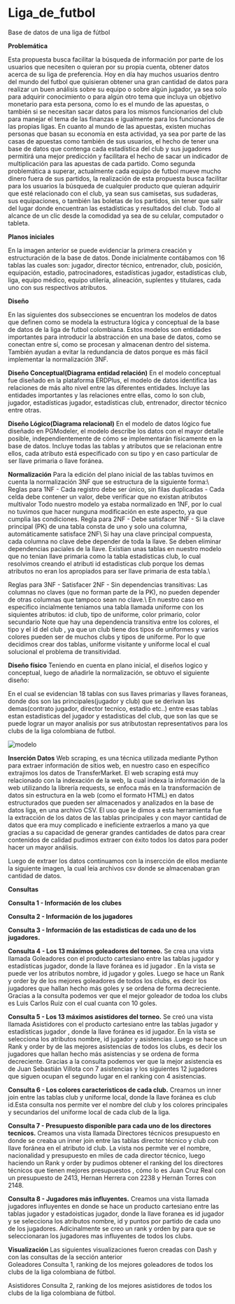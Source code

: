 # Liga_de_futbol
Base de datos de una liga de fútbol

**Problemática**

Esta propuesta busca facilitar la búsqueda de información por parte de los usuarios que necesiten o quieran por su propia cuenta, obtener datos acerca de su liga de preferencia. Hoy en día hay muchos usuarios dentro del mundo del futbol que quisieran obtener una gran cantidad de datos para realizar un buen análisis sobre su equipo o sobre algún jugador, ya sea solo para adquirir conocimiento o para algún otro tema que incluya un objetivo monetario para esta persona, como lo es el mundo de las apuestas, o también si se necesitan sacar datos para los mismos funcionarios del club para manejar el tema de las finanzas e igualmente para los funcionarios de las propias ligas. En cuanto al mundo de las apuestas, existen muchas personas que basan su economía en esta actividad, ya sea por parte de las casas de apuestas como también de sus usuarios, el hecho de tener una base de datos que contenga cada estadística del club y sus jugadores permitirá una mejor predicción y facilitara el hecho de sacar un indicador de multiplicación para las apuestas de cada partido.
Como segunda problemática a superar, actualmente cada equipo de futbol mueve mucho dinero fuera de sus partidos, la realización de esta propuesta busca facilitar para los usuarios la búsqueda de cualquier producto que quieran adquirir que esté relacionado con el club, ya sean sus camisetas, sus sudaderas, sus equipaciones, o también las boletas de los partidos, sin tener que salir del lugar donde encuentran las estadísticas y resultados del club. Todo al alcance de un clic desde la comodidad ya sea de su celular, computador o tableta.


**Planos iniciales**

   En la imagen anterior se puede evidenciar la primera creación y estructuración de la base de datos. Donde inicialmente contábamos con 16 tablas las cuales son: jugador, director técnico, entrenador, club, posición, equipación, estadio, patrocinadores, estadísticas jugador, estadísticas club, liga, equipo médico, equipo utilería, alineación, suplentes y titulares, cada uno con sus respectivos atributos.

    
**Diseño**

En las siguientes dos subsecciones se encuentran los modelos de datos que definen como se modela la estructura lógica y conceptual de la base de datos de la liga de futbol colombiana. Estos modelos son entidades importantes para introducir la abstracción en una base de datos, como se conectan entre sí, como se procesan y almacenan dentro del sistema. También ayudan a evitar la redundancia de datos porque es más fácil implementar la normalización 3NF.
    
**Diseño Conceptual(Diagrama entidad relación)**
    En el modelo conceptual fue diseñado en la plataforma ERDPlus, el modelo de datos identifica las relaciones de más alto nivel entre las diferentes entidades. Incluye las entidades importantes y las relaciones entre ellas, como lo son club, jugador, estadísticas jugador, estadísticas club, entrenador, director técnico entre otras.
        
**Diseño Lógico(Diagrama relacional)**
    En el modelo de datos lógico fue diseñado en PGModeler, el modelo describe los datos con el mayor detalle posible, independientemente de cómo se implementarán físicamente en la base de datos. Incluye todas las tablas y atributos que se relacionan entre ellos, cada atributo está especificado con su tipo y en caso particular de ser llave primaria o llave foránea.
        
**Normalización**
    Para la edición del plano inicial de las tablas tuvimos en cuenta la normalización 3NF que se estructura de la siguiente forma:\\
  Reglas para 1NF
      - Cada registro debe ser único, sin filas duplicadas
      - Cada celda debe contener un valor, debe verificar que no existan atributos multivalor
      Todo nuestro modelo ya estaba normalizado en 1NF, por lo cual no tuvimos que hacer nunguna modificación en este aspecto, ya que cumplia las condiciones.
  Regla para 2NF
      - Debe satisfacer 1NF 
      - Si la clave principal (PK) de una tabla consta de uno y solo una columna, automáticamente satisface 2NF\\
      Si hay una clave principal compuesta, cada columna no clave debe depender de toda la llave. Se deben eliminar dependencias paciales de la llave.
      Existian unas tablas en nuestro modelo que no tenian llave primaria como la tabla estadisticas club, lo cual resolvimos creando el atributi id estadisticas club porque los demas atributos no eran los apropiados para ser llave primaria de esta tabla.\\
           
       
  Reglas para 3NF
      - Satisfacer 2NF
      - Sin dependencias transitivas: Las columnas no claves (que no forman parte de la PK), no pueden depender de otras columnas que tampoco sean no clave.\\
      En nuestro caso en especifico incialmente teniamos una tabla llamada uniforme con los siquientes atributos: id club, tipo de uniforme, color primario, color secundario
       Note que hay una dependencia transitiva entre los colores, el tipo y el id del club , ya que un club tiene dos tipos de uniformes y varios colores pueden ser de muchos clubs y tipos de uniforme. Por lo que decidimos crear dos tablas, uniforme visitante y uniforme local el cual solucional el problema de transitividad.
            
           
**Diseño físico**
Teniendo en cuenta en plano inicial, el diseños logico y conceptual, luego de añadirle la normalización, se obtuvo el siguiente diseño:

En el cual se evidencian 18 tablas con sus llaves primarias y llaves foraneas, donde dos son las principales(jugador y club) que se derivan las demas(contrato jugador, director tecnico, estadio etc..) entre esas tablas estan estadisticas del jugador y estadisticas del club, que son las que se puede lograr un mayor analisis por sus atributostan representativos para los clubs de la liga colombiana de futbol. 

![modelo](https://user-images.githubusercontent.com/72886478/170491174-b682f67d-b8f9-49a4-bfdc-7124590f404d.png)

**Inserción Datos**
Web scraping, es una técnica utilizada mediante Python para extraer información de sitios web, en nuestro caso en específico extrajimos los datos de TransferMarket. El web scraping está muy relacionado con la indexación de la web, la cual indexa la información de la web utilizando la librería requests, se enfoca más en la transformación de datos sin estructura en la web (como el formato HTML) en datos estructurados que pueden ser almacenados y analizados en la base de datos liga, en una archivo CSV. El uso que le dimos a esta herramienta fue la extracción de los datos de las tablas principales y con mayor cantidad de datos que era muy complicado e ineficiente extraerlos a mano ya que gracias a su capacidad de generar grandes cantidades de datos para crear contenidos de calidad pudimos extraer con éxito todos los datos para poder hacer un mayor análisis.
    
Luego de extraer los datos continuamos con la insercción de ellos mediante la siguiente imagen, la cual leia archivos csv donde se almacenaban gran cantidad de datos.
    
 
    
**Consultas**


  **Consulta 1 - Información de los clubes**

  **Consulta 2 - Información de los jugadores**
 
  **Consulta 3 - Información de las  estadisticas de cada uno de los jugadores.**
    
  **Consulta 4 - Los 13 máximos goleadores del torneo.**
Se crea una vista llamada Goleadores con el producto cartesiano entre las tablas jugador y estadísticas jugador, donde la llave foránea es id jugador . En la vista se puede ver los atributos nombre, id jugador y goles. Luego se hace un Rank y order by de los mejores goleadores de todos los clubs, es decir los jugadores que hallan hecho más goles y se ordena de forma decreciente. Gracias a la consulta podemos ver que el mejor goleador de todoa los clubs es Luis Carlos Ruiz con el cual cuanta con 10 goles.
    
  **Consulta 5 - Los 13 máximos asistidores del torneo.**
   Se creó una vista llamada Asistidores con el producto cartesiano entre las tablas jugador y estadísticas jugador , donde la llave foránea es id jugador. En la vista se selecciona los atributos nombre, id jugador y asistencias .Luego se hace un Rank y order by de las mejores asistencias de todos los clubs, es decir los jugadores que hallan hecho más asistencias y se ordena de forma decreciente. Gracias a la consulta podemos ver que la mejor asistencia es de Juan Sebastián Villota con 7 asistencias y los siguientes 12 jugadores que siguen ocupan el segundo lugar en el ranking con 4 asistencias.
    
  **Consulta 6 - Los colores caracteristicos de cada club.**
    Creamos un inner join entre las tablas club y uniforme local, donde la llave foránea es club id.Esta consulta nos permite ver el nombre del club y los colores principales y secundarios del uniforme local de cada club de la liga.

   **Consulta 7 - Presupuesto disponible para cada uno de los directores tecnicos.**
     Creamos una vista llamada Directores técnicos presupuesto en donde se creaba un inner join entre las tablas director técnico y club con llave foránea en el atributo id club. La vista nos permite ver el nombre, nacionalidad y presupuesto en miles de cada director técnico, luego haciendo un Rank y order by pudimos obtener el ranking del los directores técnicos que tienen mejores presupuestos , cómo lo es Juan Cruz Real con un presupuesto de 2413, Hernan Herrera con 2238 y Hernán Torres con 2148.
     
   **Consulta 8 - Jugadores más influyentes.**
     Creamos una vista llamada jugadores influyentes en donde se hace un producto cartesiano entre las tablas jugador y estadoisticas jugador, donde la llave foranea es id jugador y se selecciona los atributos nombre, id y puntos por partido de cada uno de los jugadores. Adicinalmente se creo un rank y orden by para que se seleccionaran los jugadores mas influyentes de todos los clubs.
     
**Visualización**
Las siguientes visualizaciones fueron creadas con Dash y con las consultas de la sección anterior  
Goleadores
    Consulta 1, ranking de los mejores goleadores de todos los clubs de la liga colombiana de fútbol.
    
    

Asistidores
    Consulta 2, ranking de los mejores asistidores de todos los clubs de la liga colombiana de fútbol.
    
  



